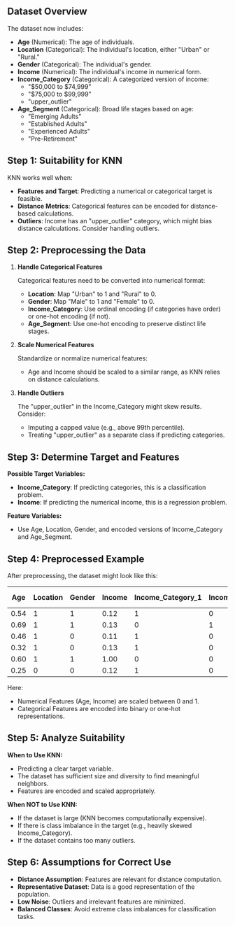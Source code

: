## Dataset Overview

The dataset now includes:

*   **Age** (Numerical): The age of individuals.
*   **Location** (Categorical): The individual's location, either "Urban" or "Rural."
*   **Gender** (Categorical): The individual's gender.
*   **Income** (Numerical): The individual's income in numerical form.
*   **Income\_Category** (Categorical): A categorized version of income:
    *   "$50,000 to $74,999"
    *   "$75,000 to $99,999"
    *   "upper\_outlier"
*   **Age\_Segment** (Categorical): Broad life stages based on age:
    *   "Emerging Adults"
    *   "Established Adults"
    *   "Experienced Adults"
    *   "Pre-Retirement"

## Step 1: Suitability for KNN

KNN works well when:

*   **Features and Target**: Predicting a numerical or categorical target is feasible.
*   **Distance Metrics**: Categorical features can be encoded for distance-based calculations.
*   **Outliers**: Income has an "upper\_outlier" category, which might bias distance calculations. Consider handling outliers.

## Step 2: Preprocessing the Data

1.  **Handle Categorical Features**

    Categorical features need to be converted into numerical format:

    *   **Location**: Map "Urban" to 1 and "Rural" to 0.
    *   **Gender**: Map "Male" to 1 and "Female" to 0.
    *   **Income\_Category**: Use ordinal encoding (if categories have order) or one-hot encoding (if not).
    *   **Age\_Segment**: Use one-hot encoding to preserve distinct life stages.
2.  **Scale Numerical Features**

    Standardize or normalize numerical features:

    *   Age and Income should be scaled to a similar range, as KNN relies on distance calculations.
3.  **Handle Outliers**

    The "upper\_outlier" in the Income\_Category might skew results. Consider:

    *   Imputing a capped value (e.g., above 99th percentile).
    *   Treating "upper\_outlier" as a separate class if predicting categories.

## Step 3: Determine Target and Features

**Possible Target Variables:**

*   **Income\_Category**: If predicting categories, this is a classification problem.
*   **Income**: If predicting the numerical income, this is a regression problem.

**Feature Variables:**

*   Use Age, Location, Gender, and encoded versions of Income\_Category and Age\_Segment.

## Step 4: Preprocessed Example

After preprocessing, the dataset might look like this:

| Age  | Location | Gender | Income | Income\_Category\_1 | Income\_Category\_2 | Income\_Category\_outlier | Age\_Segment\_Emerging | Age\_Segment\_Established | Age\_Segment\_Experienced | Age\_Segment\_Pre-Retirement |
| ---- | -------- | ------ | ------ | ------------------ | ------------------ | ------------------------- | --------------------- | ----------------------- | ------------------------ | -------------------------- |
| 0.54 | 1        | 1      | 0.12   | 1                  | 0                  | 0                         | 0                     | 0                       | 1                        | 0                          |
| 0.69 | 1        | 1      | 0.13   | 0                  | 1                  | 0                         | 0                     | 0                       | 0                        | 1                          |
| 0.46 | 1        | 0      | 0.11   | 1                  | 0                  | 0                         | 0                     | 0                       | 1                        | 0                          |
| 0.32 | 1        | 0      | 0.13   | 1                  | 0                  | 0                         | 0                     | 1                       | 0                        | 0                          |
| 0.60 | 1        | 1      | 1.00   | 0                  | 0                  | 1                         | 0                     | 0                       | 0                        | 1                          |
| 0.25 | 0        | 0      | 0.12   | 1                  | 0                  | 0                         | 1                     | 0                       | 0                        | 0                          |

Here:

*   Numerical Features (Age, Income) are scaled between 0 and 1.
*   Categorical Features are encoded into binary or one-hot representations.

## Step 5: Analyze Suitability

**When to Use KNN:**

*   Predicting a clear target variable.
*   The dataset has sufficient size and diversity to find meaningful neighbors.
*   Features are encoded and scaled appropriately.

**When NOT to Use KNN:**

*   If the dataset is large (KNN becomes computationally expensive).
*   If there is class imbalance in the target (e.g., heavily skewed Income\_Category).
*   If the dataset contains too many outliers.

## Step 6: Assumptions for Correct Use

*   **Distance Assumption**: Features are relevant for distance computation.
*   **Representative Dataset**: Data is a good representation of the population.
*   **Low Noise**: Outliers and irrelevant features are minimized.
*   **Balanced Classes**: Avoid extreme class imbalances for classification tasks.

